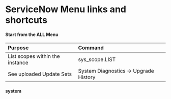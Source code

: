 # ServiceNow Menu links and shortcuts


####  Start from the ALL Menu
|Purpose    | Command  |
|:-----------|:----------|
|List scopes within the instance  |   sys_scope.LIST|
|See uploaded Update Sets |  System Diagnostics -> Upgrade History |




#### system

